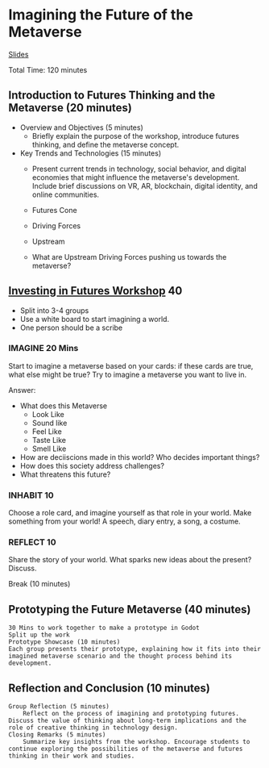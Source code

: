# Imagining the Future of the Metaverse

[Slides](https://docs.google.com/presentation/d/1bNlYAuYKitIhwcmzb7TS_uDc2SXPRUnSsnBoKLh48yM/edit?usp=sharing)

Total Time: 120 minutes

## Introduction to Futures Thinking and the Metaverse (20 minutes)
- Overview and Objectives (5 minutes)
  - Briefly explain the purpose of the workshop, introduce futures thinking, and define the metaverse concept.
- Key Trends and Technologies (15 minutes)
    - Present current trends in technology, social behavior, and digital economies that might influence the metaverse's development. Include brief discussions on VR, AR, blockchain, digital identity, and online communities.

  - Futures Cone
  - Driving Forces
  - Upstream
  - What are Upstream Driving Forces pushing us towards the metaverse?



## [Investing in Futures Workshop](https://investing-in-futures.onrender.com/) 40

  - Split into 3-4 groups
  - Use a white board to start imagining a world.
  - One person should be a scribe


  ### IMAGINE 20 Mins

  Start to imagine a metaverse based on your cards: if these cards are true, what else might be true? Try to imagine a metaverse you want to live in.

  Answer:
  - What does this Metaverse
    - Look Like
    - Sound like
    - Feel Like
    - Taste Like
    - Smell Like
  - How are deciiscions made in this world? Who decides important things?
  - How does this society address challenges?
  - What threatens this future?


  ### INHABIT 10
  Choose a role card, and imagine yourself as that role in your world. Make something from your world! A speech, diary entry, a song, a costume.

  ### REFLECT 10
  Share the story of your world. What sparks new ideas about the present? Discuss.


Break (10 minutes)

## Prototyping the Future Metaverse (40 minutes)

    30 Mins to work together to make a prototype in Godot
    Split up the work
    Prototype Showcase (10 minutes)
    Each group presents their prototype, explaining how it fits into their imagined metaverse scenario and the thought process behind its development.

## Reflection and Conclusion (10 minutes)

    Group Reflection (5 minutes)
        Reflect on the process of imagining and prototyping futures. Discuss the value of thinking about long-term implications and the role of creative thinking in technology design.
    Closing Remarks (5 minutes)
        Summarize key insights from the workshop. Encourage students to continue exploring the possibilities of the metaverse and futures thinking in their work and studies.
